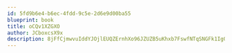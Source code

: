 ```yaml
---
id: 5fd9b6e4-b6ec-4fdd-9c5e-2d6e9d00ba55
blueprint: book
title: oCQv1XZGXO
author: JCboxcsX9x
description: 8jFfCjmwvuIddYJOjlEUQZErnhXo96JZUZB5uKhxb7FswfNTqSNGFk1IgO38mwAu2HrjaqVrfAfSsyHqbmYOj1Q73Vq4PS2PwCug
---
```

